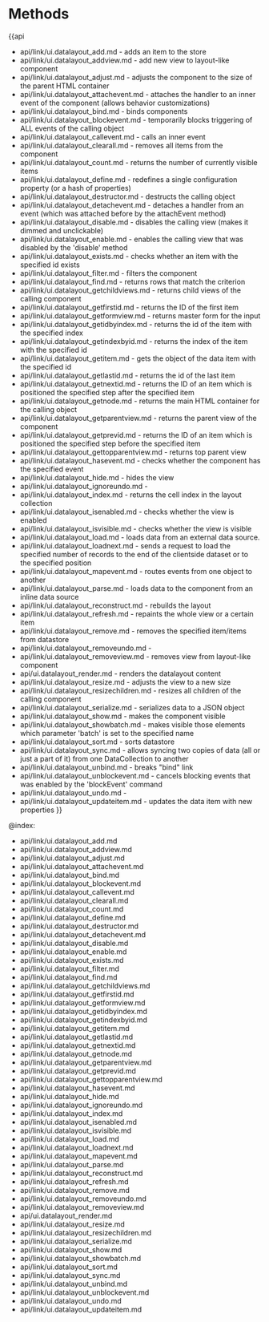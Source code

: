 Methods
=======

{{api
- api/link/ui.datalayout_add.md - adds an item to the store
- api/link/ui.datalayout_addview.md - add new view to layout-like component
- api/link/ui.datalayout_adjust.md - adjusts the component to the size of the parent HTML container
- api/link/ui.datalayout_attachevent.md - attaches the handler to an inner event of the component (allows behavior customizations)
- api/link/ui.datalayout_bind.md - binds components
- api/link/ui.datalayout_blockevent.md - temporarily blocks triggering of ALL events of the calling object
- api/link/ui.datalayout_callevent.md - calls an inner event
- api/link/ui.datalayout_clearall.md - removes all items from the component
- api/link/ui.datalayout_count.md - returns the number of currently visible items
- api/link/ui.datalayout_define.md - redefines a single configuration property (or a hash of properties)
- api/link/ui.datalayout_destructor.md - destructs the calling object
- api/link/ui.datalayout_detachevent.md - detaches a handler from an event (which was attached before by the attachEvent method)
- api/link/ui.datalayout_disable.md - disables the calling view (makes it dimmed and unclickable)
- api/link/ui.datalayout_enable.md - enables the calling view that was disabled by the 'disable' method
- api/link/ui.datalayout_exists.md - checks whether an item with the specified id exists
- api/link/ui.datalayout_filter.md - filters the component
- api/link/ui.datalayout_find.md - returns rows that match the criterion
- api/link/ui.datalayout_getchildviews.md - returns child views of the calling component
- api/link/ui.datalayout_getfirstid.md - returns the ID of the first item
- api/link/ui.datalayout_getformview.md - returns master form for the input
- api/link/ui.datalayout_getidbyindex.md - returns the id of the item with the specified index
- api/link/ui.datalayout_getindexbyid.md - returns the index of the item with the specified id
- api/link/ui.datalayout_getitem.md - gets the object of the data item with the specified id
- api/link/ui.datalayout_getlastid.md - returns the id of the last item
- api/link/ui.datalayout_getnextid.md - returns the ID of an item which is positioned the specified step after the specified item
- api/link/ui.datalayout_getnode.md - returns the main HTML container for the calling object
- api/link/ui.datalayout_getparentview.md - returns the parent view of the component
- api/link/ui.datalayout_getprevid.md - returns the ID of an item which is positioned the specified step before the specified item
- api/link/ui.datalayout_gettopparentview.md - returns top parent view
- api/link/ui.datalayout_hasevent.md - checks whether the component has the specified event
- api/link/ui.datalayout_hide.md - hides the view
- api/link/ui.datalayout_ignoreundo.md - 
- api/link/ui.datalayout_index.md - returns the cell index in the layout collection
- api/link/ui.datalayout_isenabled.md - checks whether the view is enabled
- api/link/ui.datalayout_isvisible.md - checks whether the view is visible
- api/link/ui.datalayout_load.md - loads data from an external data source.
- api/link/ui.datalayout_loadnext.md - sends a request to load the specified number of records to the end of the clientside dataset or to the specified position
- api/link/ui.datalayout_mapevent.md - routes events from one object to another
- api/link/ui.datalayout_parse.md - loads data to the component from an inline data source
- api/link/ui.datalayout_reconstruct.md - rebuilds the layout
- api/link/ui.datalayout_refresh.md - repaints the whole view or a certain item
- api/link/ui.datalayout_remove.md - removes the specified item/items from datastore
- api/link/ui.datalayout_removeundo.md - 
- api/link/ui.datalayout_removeview.md - removes view from layout-like component
- api/ui.datalayout_render.md - renders the datalayout content
- api/link/ui.datalayout_resize.md - adjusts the view to a new size
- api/link/ui.datalayout_resizechildren.md - resizes all children of the calling component
- api/link/ui.datalayout_serialize.md - serializes data to a JSON object
- api/link/ui.datalayout_show.md - makes the component visible
- api/link/ui.datalayout_showbatch.md - makes visible those elements which parameter 'batch' is set to the specified name
- api/link/ui.datalayout_sort.md - sorts datastore
- api/link/ui.datalayout_sync.md - allows syncing two copies of data (all or just a part of it) from one DataCollection to another
- api/link/ui.datalayout_unbind.md - breaks "bind" link
- api/link/ui.datalayout_unblockevent.md - cancels blocking events that was enabled by the 'blockEvent' command
- api/link/ui.datalayout_undo.md - 
- api/link/ui.datalayout_updateitem.md - updates the data item with new properties
}}

@index:
- api/link/ui.datalayout_add.md
- api/link/ui.datalayout_addview.md
- api/link/ui.datalayout_adjust.md
- api/link/ui.datalayout_attachevent.md
- api/link/ui.datalayout_bind.md
- api/link/ui.datalayout_blockevent.md
- api/link/ui.datalayout_callevent.md
- api/link/ui.datalayout_clearall.md
- api/link/ui.datalayout_count.md
- api/link/ui.datalayout_define.md
- api/link/ui.datalayout_destructor.md
- api/link/ui.datalayout_detachevent.md
- api/link/ui.datalayout_disable.md
- api/link/ui.datalayout_enable.md
- api/link/ui.datalayout_exists.md
- api/link/ui.datalayout_filter.md
- api/link/ui.datalayout_find.md
- api/link/ui.datalayout_getchildviews.md
- api/link/ui.datalayout_getfirstid.md
- api/link/ui.datalayout_getformview.md
- api/link/ui.datalayout_getidbyindex.md
- api/link/ui.datalayout_getindexbyid.md
- api/link/ui.datalayout_getitem.md
- api/link/ui.datalayout_getlastid.md
- api/link/ui.datalayout_getnextid.md
- api/link/ui.datalayout_getnode.md
- api/link/ui.datalayout_getparentview.md
- api/link/ui.datalayout_getprevid.md
- api/link/ui.datalayout_gettopparentview.md
- api/link/ui.datalayout_hasevent.md
- api/link/ui.datalayout_hide.md
- api/link/ui.datalayout_ignoreundo.md
- api/link/ui.datalayout_index.md
- api/link/ui.datalayout_isenabled.md
- api/link/ui.datalayout_isvisible.md
- api/link/ui.datalayout_load.md
- api/link/ui.datalayout_loadnext.md
- api/link/ui.datalayout_mapevent.md
- api/link/ui.datalayout_parse.md
- api/link/ui.datalayout_reconstruct.md
- api/link/ui.datalayout_refresh.md
- api/link/ui.datalayout_remove.md
- api/link/ui.datalayout_removeundo.md
- api/link/ui.datalayout_removeview.md
- api/ui.datalayout_render.md
- api/link/ui.datalayout_resize.md
- api/link/ui.datalayout_resizechildren.md
- api/link/ui.datalayout_serialize.md
- api/link/ui.datalayout_show.md
- api/link/ui.datalayout_showbatch.md
- api/link/ui.datalayout_sort.md
- api/link/ui.datalayout_sync.md
- api/link/ui.datalayout_unbind.md
- api/link/ui.datalayout_unblockevent.md
- api/link/ui.datalayout_undo.md
- api/link/ui.datalayout_updateitem.md


